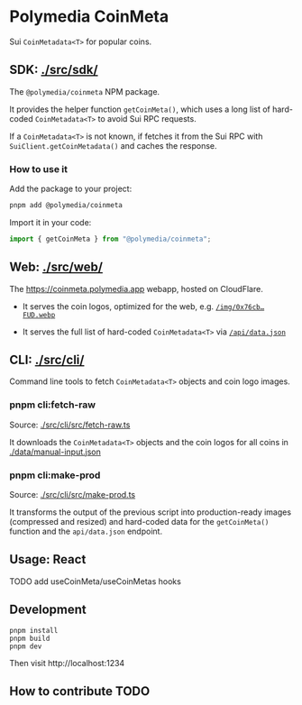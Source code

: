 # Polymedia CoinMeta

Sui `CoinMetadata<T>` for popular coins.

<!-- ![Polymedia CoinMeta](https://coinmeta.polymedia.app/img/open-graph.webp) TODO -->

## SDK: [./src/sdk/](./ts/sdk/)

The `@polymedia/coinmeta` NPM package.

It provides the helper function `getCoinMeta()`, which uses a long list of hard-coded
`CoinMetadata<T>` to avoid Sui RPC requests.

If a `CoinMetadata<T>` is not known, if fetches it from the Sui RPC with
`SuiClient.getCoinMetadata()` and caches the response.

### How to use it

Add the package to your project:
```bash
pnpm add @polymedia/coinmeta
```

Import it in your code:
```typescript
import { getCoinMeta } from "@polymedia/coinmeta";
```

## Web: [./src/web/](./ts/web/)

The https://coinmeta.polymedia.app webapp, hosted on CloudFlare.

- It serves the coin logos, optimized for the web, e.g. [`/img/0x76cb…FUD.webp`](https://coinmeta.polymedia.app/img/0x76cb819b01abed502bee8a702b4c2d547532c12f25001c9dea795a5e631c26f1-fud-FUD.webp)

- It serves the full list of hard-coded `CoinMetadata<T>` via [`/api/data.json`](https://coinmeta.polymedia.app)

## CLI: [./src/cli/](./ts/cli/)

Command line tools to fetch `CoinMetadata<T>` objects and coin logo images.

### pnpm cli:fetch-raw

Source: [./src/cli/src/fetch-raw.ts](./src/cli/src/fetch-raw.ts)

It downloads the `CoinMetadata<T>` objects and the coin logos for all coins in [./data/manual-input.json](./data/manual-input.json)

### pnpm cli:make-prod

Source: [./src/cli/src/make-prod.ts](./src/cli/src/make-prod.ts)

It transforms the output of the previous script into production-ready images (compressed and resized) and hard-coded data for the `getCoinMeta()` function and the `api/data.json` endpoint.

## Usage: React

TODO add useCoinMeta/useCoinMetas hooks

## Development

```
pnpm install
pnpm build
pnpm dev
```

Then visit http://localhost:1234

## How to contribute TODO

<!-- ![Polymedia CoinMeta](https://assets.polymedia.app/img/coinmeta/open-graph.webp) TODO -->
